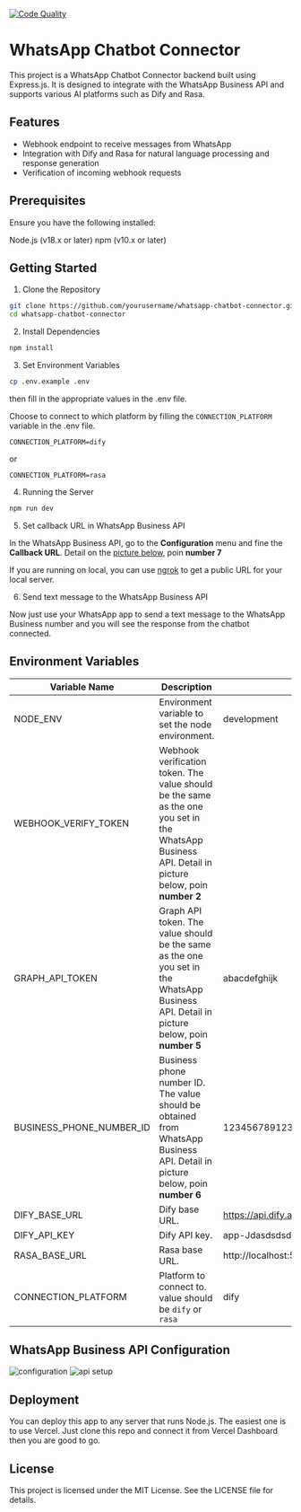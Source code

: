 [![Code Quality](https://github.com/hyperjumptech/whatsapp-chatbot-connector/actions/workflows/code-quality.yml/badge.svg)](https://github.com/hyperjumptech/whatsapp-chatbot-connector/actions/workflows/code-quality.yml)

# WhatsApp Chatbot Connector

This project is a WhatsApp Chatbot Connector backend built using Express.js. It is designed to integrate with the WhatsApp Business API and supports various AI platforms such as Dify and Rasa.

## Features
- Webhook endpoint to receive messages from WhatsApp
- Integration with Dify and Rasa for natural language processing and response generation
- Verification of incoming webhook requests

## Prerequisites
Ensure you have the following installed:

Node.js (v18.x or later)
npm (v10.x or later)

## Getting Started

1. Clone the Repository
```bash
git clone https://github.com/yourusername/whatsapp-chatbot-connector.git
cd whatsapp-chatbot-connector
```

2. Install Dependencies
```bash
npm install
```

3. Set Environment Variables
```bash
cp .env.example .env
```
then fill in the appropriate values in the .env file.

Choose to connect to which platform by filling the  `CONNECTION_PLATFORM` variable in the .env file.
```
CONNECTION_PLATFORM=dify
```
or
```
CONNECTION_PLATFORM=rasa
```

4. Running the Server
```bash
npm run dev
```

5. Set callback URL in WhatsApp Business API

In the WhatsApp Business API, go to the **Configuration** menu and fine the **Callback URL**. Detail on the [picture below](#whatsapp-business-api-configuration), poin **number 7**

If you are running on local, you can use [ngrok](https://ngrok.com/docs/getting-started/) to get a public URL for your local server.

6. Send text message to the WhatsApp Business API

Now just use your WhatsApp app to send a text message to the WhatsApp Business number and you will see the response from the chatbot connected.

## Environment Variables

| Variable Name | Description | Example |
| --- | --- | --- |
| NODE_ENV | Environment variable to set the node environment. | development |
| WEBHOOK_VERIFY_TOKEN | Webhook verification token. The value should be the same as the one you set in the WhatsApp Business API. Detail in picture below, poin **number 2**
| GRAPH_API_TOKEN | Graph API token. The value should be the same as the one you set in the WhatsApp Business API. Detail in picture below, poin **number 5** | abacdefghijk |
| BUSINESS_PHONE_NUMBER_ID | Business phone number ID. The value should be obtained from WhatsApp Business API. Detail in picture below, poin **number 6** | 12345678912323 |
| DIFY_BASE_URL | Dify base URL. | https://api.dify.ai/v1 |
| DIFY_API_KEY | Dify API key. | app-Jdasdsdsd98n98787y |
| RASA_BASE_URL | Rasa base URL. | http://localhost:5005/webhooks/rest/webhook |
| CONNECTION_PLATFORM | Platform to connect to. value should be `dify` or `rasa` | dify |


## WhatsApp Business API Configuration
![configuration](./whatsapp-configuration.png)
![api setup](./whatsap-api-setup.png)

## Deployment

You can deploy this app to any server that runs Node.js. The easiest one is to use Vercel. Just clone this repo and connect it from Vercel Dashboard then you are good to go.

## License
This project is licensed under the MIT License. See the LICENSE file for details.